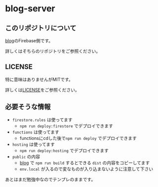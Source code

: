 # blog-server

## このリポジトリについて

[blog](https://cli.vuejs.org/)のFirebase側です。

詳しくはそちらのリポジトリをご参照ください。

## LICENSE

特に意味はありませんがMITです。

詳しくは[LICENSE](./LICENSE)をご参照ください。

## 必要そうな情報

- `firestore.rules` は使ってます
    - `npm run deploy:firestore` でデプロイできます
- `functions` は使ってます
    - functionsにcdした後で`npm run deploy` でデプロイできます
- `hosting` は使ってます
    - `npm run deploy:hosting` でデプロイできます
- `public` の内容
    - [blog](https://cli.vuejs.org/) で `npm run build` するとできる `dist` の内容をコピーしてます
    - `env.local` が入るので変なものが入り込まないように注意して下さい

あとはまだ勉強中なのでテンプレのままです。
